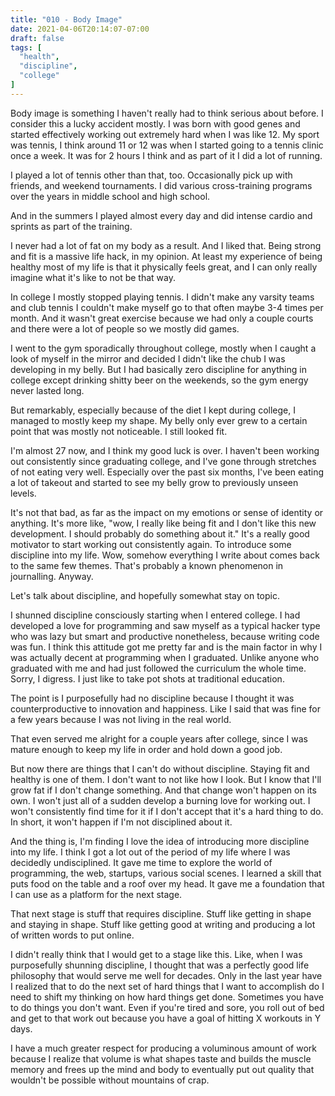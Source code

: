 ```yaml
---
title: "010 - Body Image"
date: 2021-04-06T20:14:07-07:00
draft: false
tags: [
  "health",
  "discipline",
  "college"
]
---
```


Body image is something I haven't really had to think serious about
before. I consider this a lucky accident mostly. I was born with good
genes and started effectively working out extremely hard when I was
like 12. My sport was tennis, I think around 11 or 12 was when I
started going to a tennis clinic once a week. It was for 2 hours I
think and as part of it I did a lot of running.

I played a lot of tennis other than that, too. Occasionally pick up
with friends, and weekend tournaments. I did various cross-training
programs over the years in middle school and high school.

And in the summers I played almost every day and did intense cardio
and sprints as part of the training.

I never had a lot of fat on my body as a result. And I liked
that. Being strong and fit is a massive life hack, in my opinion. At
least my experience of being healthy most of my life is that it
physically feels great, and I can only really imagine what it's like
to not be that way.

In college I mostly stopped playing tennis. I didn't make any varsity
teams and club tennis I couldn't make myself go to that often maybe
3-4 times per month. And it wasn't great exercise because we had only
a couple courts and there were a lot of people so we mostly did games.

I went to the gym sporadically throughout college, mostly when I
caught a look of myself in the mirror and decided I didn't like the
chub I was developing in my belly. But I had basically zero discipline
for anything in college except drinking shitty beer on the weekends,
so the gym energy never lasted long.

But remarkably, especially because of the diet I kept during college,
I managed to mostly keep my shape. My belly only ever grew to a
certain point that was mostly not noticeable. I still looked fit.

I'm almost 27 now, and I think my good luck is over. I haven't been
working out consistently since graduating college, and I've gone
through stretches of not eating very well. Especially over the past
six months, I've been eating a lot of takeout and started to see my
belly grow to previously unseen levels.

It's not that bad, as far as the impact on my emotions or sense of
identity or anything. It's more like, "wow, I really like being fit
and I don't like this new development. I should probably do something
about it." It's a really good motivator to start working out
consistently again. To introduce some discipline into my life. Wow,
somehow everything I write about comes back to the same few
themes. That's probably a known phenomenon in journalling. Anyway.

Let's talk about discipline, and hopefully somewhat stay on topic.

I shunned discipline consciously starting when I entered college. I
had developed a love for programming and saw myself as a typical
hacker type who was lazy but smart and productive nonetheless, because
writing code was fun. I think this attitude got me pretty far and is
the main factor in why I was actually decent at programming when I
graduated. Unlike anyone who graduated with me and had just followed
the curriculum the whole time. Sorry, I digress. I just like to take
pot shots at traditional education.

The point is I purposefully had no discipline because I thought it was
counterproductive to innovation and happiness. Like I said that was
fine for a few years because I was not living in the real world.

That even served me alright for a couple years after college, since I
was mature enough to keep my life in order and hold down a good job.

But now there are things that I can't do without discipline. Staying
fit and healthy is one of them. I don't want to not like how I
look. But I know that I'll grow fat if I don't change something. And
that change won't happen on its own. I won't just all of a sudden
develop a burning love for working out. I won't consistently find time
for it if I don't accept that it's a hard thing to do. In short, it
won't happen if I'm not disciplined about it.

And the thing is, I'm finding I love the idea of introducing more
discipline into my life. I think I got a lot out of the period of my
life where I was decidedly undisciplined. It gave me time to explore
the world of programming, the web, startups, various social scenes. I
learned a skill that puts food on the table and a roof over my
head. It gave me a foundation that I can use as a platform for the
next stage.

That next stage is stuff that requires discipline. Stuff like getting
in shape and staying in shape. Stuff like getting good at writing and
producing a lot of written words to put online.

I didn't really think that I would get to a stage like this. Like,
when I was purposefully shunning discipline, I thought that was a
perfectly good life philosophy that would serve me well for
decades. Only in the last year have I realized that to do the next set
of hard things that I want to accomplish do I need to shift my
thinking on how hard things get done. Sometimes you have to do things
you don't want. Even if you're tired and sore, you roll out of bed and
get to that work out because you have a goal of hitting X workouts in
Y days.

I have a much greater respect for producing a voluminous amount of
work because I realize that volume is what shapes taste and builds the
muscle memory and frees up the mind and body to eventually put out
quality that wouldn't be possible without mountains of crap.

